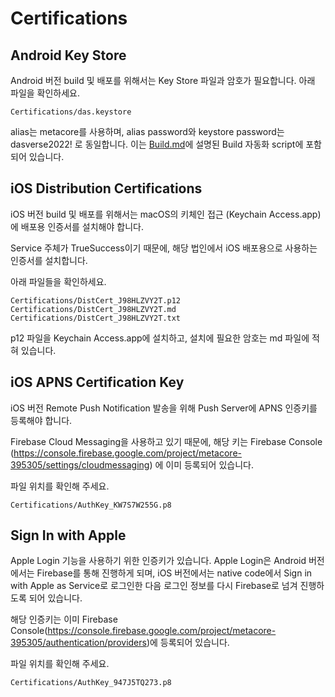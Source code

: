 # Certifications
## Android Key Store
Android 버전 build 및 배포를 위해서는 Key Store 파일과 암호가 필요합니다.
아래 파일을 확인하세요.
```
Certifications/das.keystore
```
alias는 metacore를 사용하며, alias password와 keystore password는 dasverse2022! 로 동일합니다. 이는 [Build.md](./Build.md)에 설명된 Build 자동화 script에 포함되어 있습니다.
## iOS Distribution Certifications
iOS 버전 build 및 배포를 위해서는 macOS의 키체인 접근 (Keychain Access.app)에 배포용 인증서를 설치해야 합니다.

Service 주체가 TrueSuccess이기 때문에, 해당 법인에서 iOS 배포용으로 사용하는 인증서를 설치합니다.

아래 파일들을 확인하세요.
```
Certifications/DistCert_J98HLZVY2T.p12
Certifications/DistCert_J98HLZVY2T.md
Certifications/DistCert_J98HLZVY2T.txt
```
p12 파일을 Keychain Access.app에 설치하고, 설치에 필요한 암호는 md 파일에 적혀 있습니다.
## iOS APNS Certification Key
iOS 버전 Remote Push Notification 발송을 위해 Push Server에 APNS 인증키를 등록해야 합니다.

Firebase Cloud Messaging을 사용하고 있기 때문에, 해당 키는 Firebase Console (https://console.firebase.google.com/project/metacore-395305/settings/cloudmessaging) 에 이미 등록되어 있습니다.

파일 위치를 확인해 주세요.
```
Certifications/AuthKey_KW7S7W255G.p8
```
## Sign In with Apple
Apple Login 기능을 사용하기 위한 인증키가 있습니다. Apple Login은 Android 버전에서는 Firebase를 통해 진행하게 되며, iOS 버전에서는 native code에서 Sign in with Apple as Service로 로그인한 다음 로그인 정보를 다시 Firebase로 넘겨 진행하도록 되어 있습니다.

해당 인증키는 이미 Firebase Console(https://console.firebase.google.com/project/metacore-395305/authentication/providers)에 등록되어 있습니다.

파일 위치를 확인해 주세요.
```
Certifications/AuthKey_947J5TQ273.p8
```
